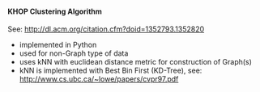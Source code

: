 #### KHOP Clustering Algorithm
See: http://dl.acm.org/citation.cfm?doid=1352793.1352820

- implemented in Python
- used for non-Graph type of data
- uses kNN with euclidean distance metric for construction of Graph(s)
- kNN is implemented with Best Bin First (KD-Tree), see: http://www.cs.ubc.ca/~lowe/papers/cvpr97.pdf
